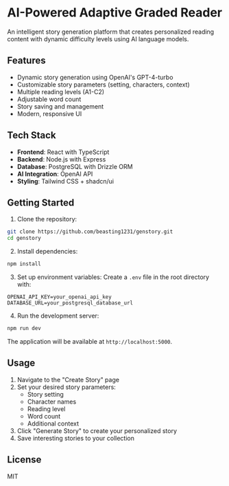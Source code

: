 # AI-Powered Adaptive Graded Reader

An intelligent story generation platform that creates personalized reading content with dynamic difficulty levels using AI language models.

## Features

- Dynamic story generation using OpenAI's GPT-4-turbo
- Customizable story parameters (setting, characters, context)
- Multiple reading levels (A1-C2)
- Adjustable word count
- Story saving and management
- Modern, responsive UI

## Tech Stack

- **Frontend**: React with TypeScript
- **Backend**: Node.js with Express
- **Database**: PostgreSQL with Drizzle ORM
- **AI Integration**: OpenAI API
- **Styling**: Tailwind CSS + shadcn/ui

## Getting Started

1. Clone the repository:
```bash
git clone https://github.com/beasting1231/genstory.git
cd genstory
```

2. Install dependencies:
```bash
npm install
```

3. Set up environment variables:
Create a `.env` file in the root directory with:
```env
OPENAI_API_KEY=your_openai_api_key
DATABASE_URL=your_postgresql_database_url
```

4. Run the development server:
```bash
npm run dev
```

The application will be available at `http://localhost:5000`.

## Usage

1. Navigate to the "Create Story" page
2. Set your desired story parameters:
   - Story setting
   - Character names
   - Reading level
   - Word count
   - Additional context
3. Click "Generate Story" to create your personalized story
4. Save interesting stories to your collection

## License

MIT
